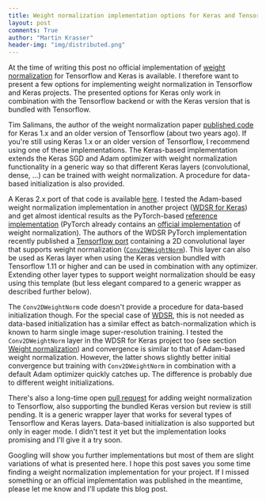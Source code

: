 ```yaml
---
title: Weight normalization implementation options for Keras and Tensorflow projects
layout: post
comments: True
author: "Martin Krasser"
header-img: "img/distributed.png"
---
```


At the time of writing this post no official implementation of [weight normalization](https://arxiv.org/abs/1602.07868) 
for Tensorflow and Keras is available. I therefore want to present a few options for implementing weight normalization in 
Tensorflow and Keras projects. The presented options for Keras only work in combination with the Tensorflow backend or
with the Keras version that is bundled with Tensorflow.

Tim Salimans, the author of the weight normalization paper [published code](https://github.com/openai/weightnorm/tree/master) 
for Keras 1.x and an older version of Tensorflow (about two years ago). If you're still using Keras 1.x or an older version 
of Tensorflow, I recommend using one of these implementations. The Keras-based implementation extends the Keras SGD and Adam 
optimizer with weight normalization functionality in a generic way so that different Keras layers (convolutional, dense, ...) 
can be trained with weight normalization. A procedure for data-based initialization is also provided.

A Keras 2.x port of that code is available [here](https://github.com/krasserm/weightnorm/tree/master/keras_2). I tested 
the Adam-based weight normalization implementation in another project ([WDSR for Keras](https://github.com/krasserm/wdsr)) 
and get almost identical results as the PyTorch-based [reference implementation](https://github.com/JiahuiYu/wdsr_ntire2018) 
(PyTorch already contains an [official implementation](https://pytorch.org/docs/stable/nn.html#weight-norm) of weight 
normalization). The authors of the WDSR PyTorch implementation recently published a 
[Tensorflow port](https://github.com/ychfan/tf_estimator_barebone/blob/master/models/wdsr.py) containing a 2D convolutional 
layer that supports weight normalization ([`Conv2DWeightNorm`](https://github.com/ychfan/tf_estimator_barebone/blob/master/common/layers.py)). 
This layer can also be used as Keras layer when using the Keras version bundled with Tensorflow 1.11 or higher and can be 
used in combination with any optimizer. Extending other layer types to support weight normalization should be easy using 
this template (but less elegant compared to a generic wrapper as described further below).

The `Conv2DWeightNorm` code doesn't provide a procedure for data-based initialization though. For the special case of 
[WDSR](https://arxiv.org/abs/1808.08718), this is not needed as data-based initialization has a similar effect as 
batch-normalization which is known to harm single image super-resolution training. I tested the `Conv2DWeightNorm` layer 
in the WDSR for Keras project too (see section [Weight normalization](https://github.com/krasserm/wdsr#weight-normalization)) 
and convergence is similar to that of Adam-based weight normalization. However, the latter shows slightly better initial 
convergence but training with `Conv2DWeightNorm` in combination with a default Adam optimizer quickly catches up. The 
difference is probably due to different weight initializations. 

There's also a long-time open [pull request](https://github.com/tensorflow/tensorflow/pull/21276) for adding weight 
normalization to Tensorflow, also supporting the bundled Keras version but review is still pending. It is a generic 
wrapper layer that works for several types of Tensorflow and Keras layers. Data-based initialization is also supported 
but only in eager mode. I didn't test it yet but the implementation looks promising and I'll give it a try soon.

Googling will show you further implementations but most of them are slight variations of what is presented here. I hope 
this post saves you some time finding a weight normalization implementation for your project. If I missed something or 
an official implementation was published in the meantime, please let me know and I'll update this blog post.

